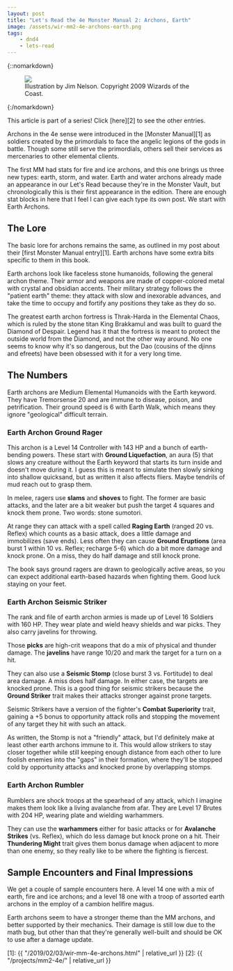 ```yaml
---
layout: post
title: "Let's Read the 4e Monster Manual 2: Archons, Earth"
image: /assets/wir-mm2-4e-archons-earth.png
tags:
    - dnd4
    - lets-read
---
```


{::nomarkdown}
<figure class="center">
  <img src="{{ "/assets/wir-mm2-4e-archons-earth.png" | absolute_url }}"/>
  <figcaption>
    Illustration by Jim Nelson. Copyright 2009 Wizards of the Coast.
  </figcaption>
</figure>
{:/nomarkdown}

This article is part of a series! Click [here][2] to see the other entries.

Archons in the 4e sense were introduced in the [Monster Manual][1] as soldiers
created by the primordials to face the angelic legions of the gods in
battle. Though some still serve the primordials, others sell their services as
mercenaries to other elemental clients.

The first MM had stats for fire and ice archons, and this one brings us three
new types: earth, storm, and water. Earth and water archons already made an
appearance in our Let's Read because they're in the Monster Vault, but
chronologically this is their first appearance in the edition. There are enough
stat blocks in here that I feel I can give each type its own post. We start with
Earth Archons.

## The Lore

The basic lore for archons remains the same, as outlined in my post about their
[first Monster Manual entry][1]. Earth archons have some extra bits specific to
them in this book.

Earth archons look like faceless stone humanoids, following the general archon
theme. Their armor and weapons are made of copper-colored metal with crystal and
obsidian accents. Their military strategy follows the "patient earth" theme:
they attack with slow and inexorable advances, and take the time to occupy and
fortify any positions they take as they do so.

The greatest earth archon fortress is Thrak-Harda in the Elemental Chaos, which
is ruled by the stone titan King Brakkamul and was built to guard the Diamond of
Despair. Legend has it that the fortress is meant to protect the outside world
from the Diamond, and not the other way around. No one seems to know why it's so
dangerous, but the Dao (cousins of the djinns and efreets) have been obsessed
with it for a very long time.

## The Numbers

Earth archons are Medium Elemental Humanoids with the Earth keyword. They have
Tremorsense 20 and are immune to disease, poison, and petrification. Their
ground speed is 6 with Earth Walk, which means they ignore "geological"
difficult terrain.

### Earth Archon Ground Rager

This archon is a Level 14 Controller with 143 HP and a bunch of earth-bending
powers. These start with **Ground Liquefaction**, an aura (5) that slows any
creature without the Earth keyword that starts its turn inside and doesn't move
during it. I guess this is meant to simulate then slowly sinking into shallow
quicksand, but as written it also affects fliers. Maybe tendrils of mud reach
out to grasp them.

In melee, ragers use **slams** and **shoves** to fight. The former are basic
attacks, and the later are a bit weaker but push the target 4 squares and knock
them prone. Two words: stone sumotori.

At range they can attack with a spell called **Raging Earth** (ranged 20
vs. Reflex) which counts as a basic attack, does a little damage and immobilizes
(save ends). Less often they can cause **Ground Eruptions** (area burst 1 within
10 vs. Reflex; recharge 5-6) which do a bit more damage and knock prone. On a
miss, they do half damage and still knock prone.

The book says ground ragers are drawn to geologically active areas, so you can
expect additional earth-based hazards when fighting them. Good luck staying on
your feet.

### Earth Archon Seismic Striker

The rank and file of earth archon armies is made up of Level 16 Soldiers with
160 HP. They wear plate and wield heavy shields and war picks. They also carry
javelins for throwing.

Those **picks** are high-crit weapons that do a mix of physical and thunder
damage. The **javelins** have range 10/20 and mark the target for a turn on a
hit.

They can also use a **Seismic Stomp** (close burst 3 vs. Fortitude) to deal area
damage. A miss does half damage. In either case, the targets are knocked
prone. This is a good thing for seismic strikers because the **Ground Striker**
trait makes their attacks stronger against prone targets.

Seismic Strikers have a version of the fighter's **Combat Superiority**
trait, gaining a +5 bonus to opportunity attack rolls and stopping the movement
of any target they hit with such an attack.

As written, the Stomp is not a "friendly" attack, but I'd definitely make at
least other earth archons immune to it. This would allow strikers to stay closer
together while still keeping enough distance from each other to lure foolish
enemies into the "gaps" in their formation, where they'll be stopped cold by
opportunity attacks and knocked prone by overlapping stomps.

### Earth Archon Rumbler

Rumblers are shock troops at the spearhead of any attack, which I imagine makes
them look like a living avalanche from afar. They are Level 17 Brutes with 204
HP, wearing plate and wielding warhammers.

They can use the **warhammers** either for basic attacks or for **Avalanche
Strikes** (vs. Reflex), which do less damage but knock prone on a hit. Their
**Thundering Might** trait gives them bonus damage when adjacent to more than
one enemy, so they really like to be where the fighting is fiercest.

## Sample Encounters and Final Impressions

We get a couple of sample encounters here. A level 14 one with a mix of earth,
fire and ice archons; and a level 18 one with a troop of assorted earth archons
in the employ of a cambion hellfire magus.

Earth archons seem to have a stronger theme than the MM archons, and better
supported by their mechanics. Their damage is still low due to the math bug, but
other than that they're generally well-built and should be OK to use after a
damage update.

[1]: {{ "/2019/02/03/wir-mm-4e-archons.html" | relative_url }}
[2]: {{ "/projects/mm2-4e/" | relative_url }}
